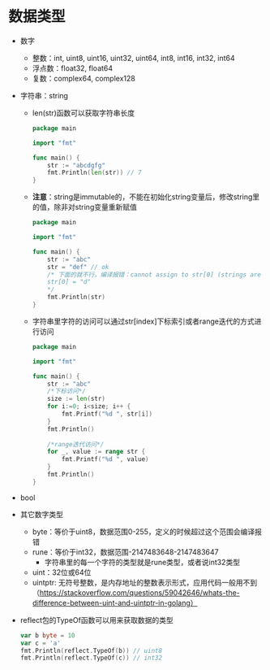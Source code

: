# 数据类型
* 数字
    * 整数：int, uint8, uint16, uint32, uint64, int8, int16, int32, int64
    * 浮点数：float32, float64
    * 复数：complex64, complex128
    
* 字符串：string

    * len(str)函数可以获取字符串长度

        ```go
        package main
        
        import "fmt"
        
        func main() {
            str := "abcdgfg"
            fmt.Println(len(str)) // 7
        }
        ```

    * **注意**：string是immutable的，不能在初始化string变量后，修改string里的值，除非对string变量重新赋值

        ```go
        package main
        
        import "fmt"
        
        func main() {
            str := "abc"
            str = "def" // ok
            /* 下面的就不行，编译报错：cannot assign to str[0] (strings are immutable)
            str[0] = "d"
            */
            fmt.Println(str)
        }
        ```

    * 字符串里字符的访问可以通过str[index]下标索引或者range迭代的方式进行访问

        ```go
        package main
        
        import "fmt"
        
        func main() {
            str := "abc"
            /*下标访问*/
            size := len(str)
            for i:=0; i<size; i++ {
                fmt.Printf("%d ", str[i])
            }
            fmt.Println()
            
            /*range迭代访问*/
            for _, value := range str {
                fmt.Printf("%d ", value)
            }
            fmt.Println()
        }
        ```

        

* bool

* 其它数字类型
    * byte：等价于uint8，数据范围0-255，定义的时候超过这个范围会编译报错
    * rune：等价于int32，数据范围-2147483648-2147483647
      * 字符串里的每一个字符的类型就是rune类型，或者说int32类型
    * uint：32位或64位
    * uintptr: 无符号整数，是内存地址的整数表示形式，应用代码一般用不到（https://stackoverflow.com/questions/59042646/whats-the-difference-between-uint-and-uintptr-in-golang）
    
* reflect包的TypeOf函数可以用来获取数据的类型

    ```go
    var b byte = 10
    var c = 'a'
    fmt.Println(reflect.TypeOf(b)) // uint8
    fmt.Println(reflect.TypeOf(c)) // int32
    ```

    

